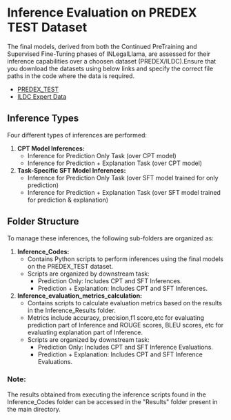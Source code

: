 # Inference Evaluation on PREDEX TEST Dataset
The final models, derived from both the Continued PreTraining and Supervised Fine-Tuning phases of INLegalLlama, are assessed for their inference capabilities over a choosen dataset (PREDEX/ILDC).Ensure that you download the datasets using below links and specify the correct file paths in the code where the data is required.
- [PREDEX_TEST](https://paperswithcode.com/dataset/ildc)
- [ILDC Expert Data](https://paperswithcode.com/dataset/ildc)

## Inference Types
Four different types of inferences are performed:
1. **CPT Model Inferences:**
   - Inference for Prediction Only Task (over CPT model)
   - Inference for Prediction + Explanation Task (over CPT model)
2. **Task-Specific SFT Model Inferences:**
   - Inference for Prediction Only Task (over SFT model trained for only prediction) 
   - Inference for Prediction + Explanation Task (over SFT model trained for prediction & explanation)
   

## Folder Structure
To manage these inferences, the following sub-folders are organized as:
1. **Inference_Codes:**
   - Contains Python scripts to perform inferences using the final models on the PREDEX_TEST dataset.
   - Scripts are organized by downstream task:
     * Prediction Only: Includes CPT and SFT Inferences.
     * Prediction + Explanation: Includes CPT and SFT Inferences.
2. **Inference_evaluation_metrics_calculation:**
   - Contains scripts to calculate evaluation metrics based on the results in the Inference_Results folder.
   - Metrics include accuracy, precision,f1 score,etc for evaluating prediction part of Inference and ROUGE scores, BLEU scores, etc for evaluating explanation part of Inference.
   - Scripts are organized by downstream task:
      * Prediction Only: Includes CPT and SFT Inference Evaluations.
      * Prediction + Explanation: Includes CPT and SFT Inference Evaluations.


### Note: 
The results obtained from executing the inference scripts found in the Inference_Codes folder can be accessed in the "Results" folder present in the main directory.
